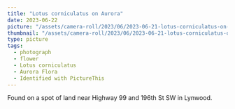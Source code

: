 ```yaml
---
title: "Lotus corniculatus on Aurora"
date: 2023-06-22
picture: "/assets/camera-roll/2023/06/2023-06-21-lotus-corniculatus-on-aurora/20230622_031044331_iOS.jpg"
thumbnail: "/assets/camera-roll/2023/06/2023-06-21-lotus-corniculatus-on-aurora/20230622_031044331_iOS-thumbnail.jpg"
type: picture
tags:
  - photograph
  - flower
  - Lotus corniculatus
  - Aurora Flora
  - Identified with PictureThis
---
```

Found on a spot of land near Highway 99 and 196th St SW in Lynwood.
